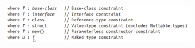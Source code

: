 **![image-20220801215016983](%E6%B3%9B%E5%9E%8B%E7%9A%84%E7%BA%A6%E6%9D%9F.assets/image-20220801215016983.png)**





